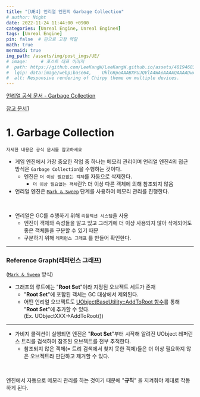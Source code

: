 ```yaml
---
title: "[UE4] 언리얼 엔진의 Garbage Collection"
# author: Night
date: 2022-11-24 11:44:00 +0900
categories: [Unreal Engine, Unreal Engine4]
tags: [Unreal Engine]
pin: false  # 핀으로 고정 역할
math: true
mermaid: true
img_path: /assets/img/post_imgs/UE/
# image:     # 포스트 대표 이미지
#  path: https://github.com/LeeKangW/LeeKangW.github.io/assets/48194683/7e5b8251-2544-4eea-b702-ad59aa404e9e
#  lqip: data:image/webp;base64,    UklGRpoAAABXRUJQVlA4WAoAAAAQAAAADwAABwAAQUxQSDIAAAARL0AmbZurmr57yyIiqE8oiG0bejIYEQTgqiDA9vqnsUSI6H+oAERp2HZ65qP/VIAWAFZQOCBCAAAA8AEAnQEqEAAIAAVAfCWkAALp8sF8rgRgAP7o9FDvMCkMde9PK7euH5M1m6VWoDXf2FkP3BqV0ZYbO6NA/VFIAAAA
#  alt: Responsive rendering of Chirpy theme on multiple devices.
---
```


[언리얼 공식 문서 - Garbage Collection](https://docs.unrealengine.com/4.27/ko/ProgrammingAndScripting/ProgrammingWithCPP/UnrealArchitecture/Objects/Optimizations/#%EA%B0%80%EB%B9%84%EC%A7%80%EC%BB%AC%EB%A0%89%EC%85%98)  

[참고 문서1](http://egloos.zum.com/sweeper/v/3205731)

# 1. Garbage Collection
```
자세한 내용은 공식 문서를 참고하세요
```

- 게임 엔진에서 가장 중요한 작업 중 하나는 메모리 관리이며 언리얼 엔진4의 접근 방식은 `Garbage Collection`을 수행하는 것이다.
  - 엔진은 `더 이상 필요없는 객체`를 자동으로 삭제한다.
    - `더 이상 필요없는 객체`란?: 더 이상 다른 객체에 의해 참조되지 않음
- 언리얼 엔진은 [`Mark & Sweep`](https://en.wikipedia.org/wiki/Tracing_garbage_collection#:~:text=Na%C3%AFve%20mark-and-sweep%5Bedit,problems%20in%20paged%20memory%20systems.) 단계를 사용하여 메모리 관리를 진행한다.
<br>

- 언리얼은 GC를 수행하기 위해 `리플렉션 시스템`을 사용
  - 엔진이 객체와 속성들을 알고 있고 그러기에 더 이상 사용되지 않아 삭제되어도 좋은 객체들을 구분할 수 있기 때문
  - 구분하기 위해 `레퍼런스 그래프` 를 만들어 확인한다.

***
### Reference Graph(레퍼런스 그래프)
([`Mark & Sweep`](https://en.wikipedia.org/wiki/Tracing_garbage_collection#:~:text=Na%C3%AFve%20mark-and-sweep%5Bedit,problems%20in%20paged%20memory%20systems.) 방식)
- 그래프의 루트에는 "**Root Set**"이라 지정된 오브젝트 세트가 존재
  - "**Root Set**"에 포함된 객체는 GC 대상에서 제외된다.
  - 어떤 언리얼 오브젝트도 [UObjectBaseUtility::AddToRoot 함수](https://docs.unrealengine.com/4.27/en-US/API/Runtime/CoreUObject/UObject/UObjectBaseUtility/AddToRoot/)를 통해 "**Root Set**"에 추가할 수 있다.  
(Ex. UObjectXXX->AddToRoot())
***

- 가비지 콜렉션이 실행되면 엔진은 "**Root Set**"부터 시작해 알려진 UObject 레퍼런스 트리를 검색하여 참조된 오브젝트를 전부 추적한다.
  - 참조되지 않은 객체(= 트리 검색에서 찾지 못한 객체)들은 더 이상 필요하지 않은 오브젝트라 판단하고 제거할 수 있다.
<br>

엔진에서 자동으로 메모리 관리를 하는 것이기 때문에 "**규칙**" 을 지켜줘야 제대로 작동하게 된다.
